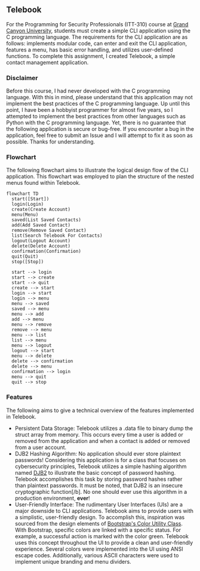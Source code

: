 ## Telebook
For the Programming for Security Professionals (ITT-310) course at [Grand Canyon University](https://gcu.edu), students must create a simple CLI application using the C programming language. The requirements for the CLI application are as follows: implements modular code, can enter and exit the CLI application, features a menu, has basic error handling, and utilizes user-defined functions. To complete this assignment, I created Telebook, a simple contact management application. 

### Disclaimer

Before this course, I had never developed with the C programming language. With this in mind, please understand that this application may not implement the best practices of the C programming language. Up until this point, I have been a hobbyist programmer for almost five years, so I attempted to implement the best practices from other languages such as Python with the C programming language. Yet, there is no guarantee that the following application is secure or bug-free. If you encounter a bug in the application, feel free to submit an Issue and I will attempt to fix it as soon as possible. Thanks for understanding. 

### Flowchart

The following flowchart aims to illustrate the logical design flow of the CLI application. This flowchart was employed to plan the structure of the nested menus found within Telebook.

```mermaid
flowchart TD
  start([Start])
  login(Login)
  create(Create Account)
  menu(Menu)
  saved(List Saved Contacts)
  add(Add Saved Contact)
  remove(Remove Saved Contact)
  list(Search Telebook For Contacts)
  logout(Logout Account)
  delete(Delete Account)
  confirmation(Confirmation)
  quit(Quit)
  stop([Stop])

  start --> login
  start --> create
  start --> quit
  create --> start
  login --> start
  login --> menu
  menu --> saved
  saved --> menu
  menu --> add
  add --> menu
  menu --> remove
  remove --> menu
  menu --> list
  list --> menu
  menu --> logout
  logout --> start
  menu --> delete
  delete --> confirmation
  delete --> menu
  confirmation --> login
  menu --> quit
  quit --> stop
```

### Features

The following aims to give a technical overview of the features implemented in Telebook.  

- Persistent Data Storage: Telebook utilizes a .data file to binary dump the struct array from memory. This occurs every time a user is added or removed from the application and when a contact is added or removed from a user account.
- DJB2 Hashing Algorithm: No application should ever store plaintext passwords! Considering this application is for a class that focuses on cybersecurity principles, Telebook utilizes a simple hashing algorithm named [DJB2](http://www.cse.yorku.ca/~oz/hash.html) to illustrate the basic concept of password hashing. Telebook accomplishes this task by storing password hashes rather than plaintext passwords. It must be noted, that DJB2 is an insecure cryptographic function[/b]. No one should ever use this algorithm in a production environment, **ever**!
- User-Friendly Interface: The rudimentary User Interfaces (UIs) are a major downside to CLI applications. Telebook aims to provide users with a simplistic, user-friendly design. To accomplish this, inspiration was sourced from the design elements of [Bootstrap's Color Utility Class](https://getbootstrap.com/docs/5.3/utilities/colors/#colors). With Bootstrap, specific colors are linked with a specific status. For example, a successful action is marked with the color green. Telebook uses this concept throughout the UI to provide a clean and user-friendly experience. Several colors were implemented into the UI using ANSI escape codes. Additionally, various ASCII characters were used to implement unique branding and menu dividers.  
